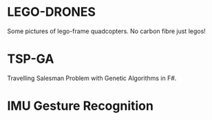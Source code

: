 
# LEGO-DRONES
Some pictures of lego-frame quadcopters. No carbon fibre just legos!

# TSP-GA
Travelling Salesman Problem with Genetic Algorithms in F#.

# IMU Gesture Recognition

